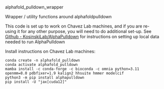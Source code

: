 alphafold_pulldown_wrapper

Wrapper / utility functions around alphafoldpulldown

This code is set up to work on Chavez Lab machines, and if you are re-using it for any other purpose, you will need to do additional set-up. See [Github - KosinskiLab/AlphaPulldown](https://github.com/KosinskiLab/AlphaPulldown) for instructions on setting up local data needed to run AlphaPulldown

 Install instructions on Chavez Lab machines:

```
conda create -n alphafold_pulldown
conda activate alphafold_pulldown
mamba install -c conda-forge -c bioconda -c omnia python=3.11 openmm=8.0 pdbfixer=1.9 kalign2 hhsuite hmmer modelcif
python3 -m pip install alphapulldown
pip install -U "jax[cuda12]"
```
